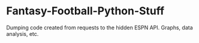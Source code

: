 # Fantasy-Football-Python-Stuff
Dumping code created from requests to the hidden ESPN API. Graphs, data analysis, etc.

